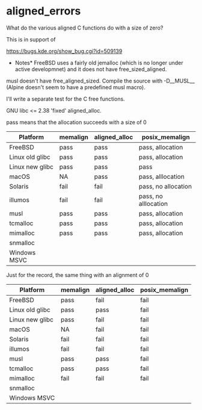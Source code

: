 # aligned_errors

What do the various aligned C functions do with a size of zero?

This is in support of

https://bugs.kde.org/show_bug.cgi?id=509139

* Notes*
FreeBSD uses a fairly old jemalloc (which is no longer under active developmnet)
and it does not have free_sized_aligned.

musl doesn't have free_aligned_sized. Compile the source with -D__MUSL__
(Alpine doesn't seem to have a predefined musl macro).

I'll write a separate test for the C free functions.

GNU libc <= 2.38 'fixed' aligned_alloc.

pass means that the allocation succeeds with a size of 0

| Platform        | memalign | aligned_alloc | posix_memalign       |
|-----------------|----------|---------------|----------------------|
| FreeBSD         | pass     | pass          | pass, allocation     |
| Linux old glibc | pass     | pass          | pass, allocation     |
| Linux new glibc | pass     | pass          | pass                 |
| macOS           | NA       | pass          | pass, alllocation    |
| Solaris         | fail     | fail          | pass, no allocation  |
| illumos         | fail     | fail          | pass, no alllocation |
| musl            | pass     | pass          | pass, allocation     |
| tcmalloc        | pass     | pass          | pass, allocation     |
| mimalloc        | pass     | pass          | pass, allocation     |
| snmalloc        |          |               |                      |
| Windows MSVC    |          |               |                      |

Just for the record, the same thing with an alignment of 0

| Platform        | memalign | aligned_alloc | posix_memalign |
|-----------------|----------|---------------|----------------|
| FreeBSD         | pass     | fail          | fail           |
| Linux old glibc | pass     | pass          | fail           |
| Linux new glibc | pass     | fail          | fail           |
| macOS           | NA       | fail          | fail           |
| Solaris         | fail     | fail          | fail           |
| illumos         | fail     | fail          | fail           |
| musl            | pass     | pass          | fail           |
| tcmalloc        | pass     | pass          | fail           |
| mimalloc        | fail     | fail          | fail           |
| snmalloc        |          |               |                |
| Windows MSVC    |          |               |                |
